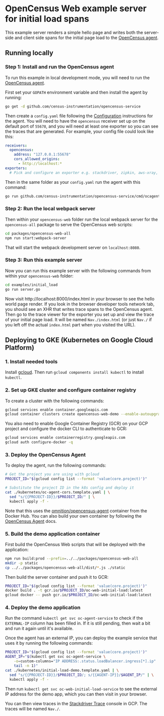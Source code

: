 # OpenCensus Web example server for initial load spans

This example server renders a simple hello page and writes both the server-side
and client side spans for the initial page load to the [OpenCensus agent](https://github.com/census-instrumentation/opencensus-service).

## Running locally

### Step 1: Install and run the OpenCensus agent

To run this example in local development mode, you will need to run the [OpenCensus
agent](https://github.com/census-instrumentation/opencensus-service).

First set your `GOPATH` environment variable and then install the agent by
running:

```bash
go get -d github.com/census-instrumentation/opencensus-service
```

Then create a `config.yaml` file following the
[Configuration](https://github.com/census-instrumentation/opencensus-service#config) instructions for the agent. You will need to have the `opencensus` receiver set up on the default port of `55678`, and you will need at least one exporter so you can see the traces that are generated. For example, your config file could look like this:

```yaml
receivers:
  opencensus:
    address: "127.0.0.1:55678"
    cors_allowed_origins:
      - http://localhost:*
exporters:
  # Pick and configure an exporter e.g. stackdriver, zipkin, aws-xray, honeycomb
```
Then in the same folder as your `config.yaml` run the agent with this command:

```bash
go run github.com/census-instrumentation/opencensus-service/cmd/ocagent
```

### Step 2: Run the local webpack server

Then within your `opencensus-web` folder run the local webpack server for the
`opencensus-all` package to serve the OpenCensus web scripts:

```bash
cd packages/opencensus-web-all
npm run start:webpack-server
```

That will start the webpack development server on `localhost:8080`.

### Step 3: Run this example server

Now you can run this example server with the following commands from within your
`opencensus-web` folder:

```bash
cd examples/initial_load
go run server.go
```

Now visit http://localhost:8000/index.html in your browser to see the hello
world page render. If you look in the browser developer tools network tab, you
should see an XHR that writes trace spans to the OpenCensus agent. Then go to
the trace viewer for the exporter you set up and view the trace of your initial
page load. It will be named `Nav./index.html` (or just `Nav./` if you left off
the actual `index.html` part when you visited the URL).

## Deploying to GKE (Kubernetes on Google Cloud Platform)

### 1. Install needed tools

Install [gcloud](https://cloud.google.com/sdk/install).
Then run `gcloud components install kubectl` to install `kubectl`.

### 2. Set up GKE cluster and configure container registry

To create a cluster with the following commands:

```bash
gcloud services enable container.googleapis.com
gcloud container clusters create opencensus-web-demo --enable-autoupgrade --num-nodes=1 --zone=us-central1-a
```
You also need to enable Google Container Registry (GCR) on your GCP project and configure the docker CLI to authenticate to GCR:

```bash
gcloud services enable containerregistry.googleapis.com
gcloud auth configure-docker -q
```

### 3. Deploy the OpenCensus Agent

To deploy the agent, run the following commands:

```bash
# Get the project you are using with gcloud
PROJECT_ID="$(gcloud config list --format 'value(core.project)')"

# Substitute the project ID in the k8s config and deploy it
cat ./kubernetes/oc-agent-cors.template.yaml | \
  sed "s/{{PROJECT-ID}}/$PROJECT_ID/" | \
  kubectl apply -f -
```
Note that this uses the [omnition/opencensus-agent](./kubernetes/agent-cors.yaml)
container from the Docker Hub. You can also build your own container by
following the
[OpenCensus Agent](https://github.com/census-instrumentation/opencensus-service#opencensus-agent)
docs.

### 5. Build the demo application container

First build the OpenCensus Web scripts that will be deployed with the
application:

```bash
npm run build:prod --prefix=../../packages/opencensus-web-all
mkdir -p static
cp ../../packages/opencensus-web-all/dist/*.js ./static
```
Then build the server container and push it to GCR:

```bash
PROJECT_ID="$(gcloud config list --format 'value(core.project)')"
docker build . -t gcr.io/$PROJECT_ID/oc-web-initial-load:latest
gcloud docker -- push gcr.io/$PROJECT_ID/oc-web-initial-load:latest
```

### 4. Deploy the demo application

Run the command `kubectl get svc oc-agent-service` to check if the 
`EXTERNAL-IP` column has been filled in. If it is still pending, then wait a bit
and run it again until it's available.

Once the agent has an external IP, you can deploy the example service that uses
it by running the following commands:

```bash
PROJECT_ID="$(gcloud config list --format 'value(core.project)')"
AGENT_IP="$(kubectl get svc oc-agent-service \
    -o=custom-columns="IP ADDRESS:.status.loadBalancer.ingress[*].ip" | \
    tail -n 1)"
cat ./kubernetes/initial-load-demo.template.yaml | \
  sed "s/{{PROJECT-ID}}/$PROJECT_ID/; s/{{AGENT-IP}}/$AGENT_IP/" | \
  kubectl apply -f -
```

Then run `kubectl get svc oc-web-initial-load-service` to see the external IP
address for the demo app, which you can then visit in your browser.

You can then view traces in the [Stackdriver Trace](https://console.cloud.google.com/traces/traces) console in GCP. The traces will be named `Nav./`.
